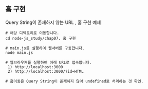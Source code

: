 ## 홈 구현
Query String이 존재하지 않는 URL , 홈 구현 예제
```
# 해당 디렉토리로 이동합니다.
cd node-js_study/chap07. 홈 구현

# main.js를 실행하여 웹서버를 구동합니다.
node main.js

# 웹브라우져를 실행하여 아래 URL로 접속합니다.
 1) http://localhost:3000
 2) http://localhost:3000/?id=HTML

# 홈이동은 Query String이 존재하지 않아 undefined로 처리하는 것 확인.
```
